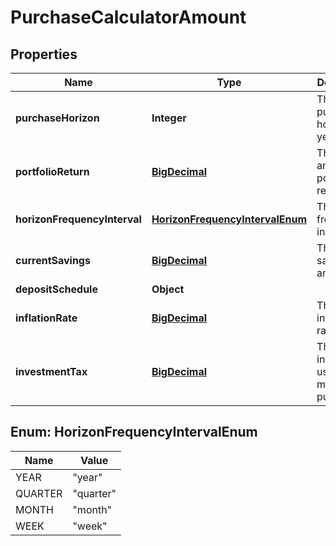 
# PurchaseCalculatorAmount

## Properties
Name | Type | Description | Notes
------------ | ------------- | ------------- | -------------
**purchaseHorizon** | **Integer** | The purchase horizon, in years | 
**portfolioReturn** | [**BigDecimal**](BigDecimal.md) | The annualized portfolio return | 
**horizonFrequencyInterval** | [**HorizonFrequencyIntervalEnum**](#HorizonFrequencyIntervalEnum) | The horizon frequency interval |  [optional]
**currentSavings** | [**BigDecimal**](BigDecimal.md) | The current savings amount |  [optional]
**depositSchedule** | **Object** |  |  [optional]
**inflationRate** | [**BigDecimal**](BigDecimal.md) | The inflation rate |  [optional]
**investmentTax** | [**BigDecimal**](BigDecimal.md) | The tax on investments used for the major purchase |  [optional]


<a name="HorizonFrequencyIntervalEnum"></a>
## Enum: HorizonFrequencyIntervalEnum
Name | Value
---- | -----
YEAR | &quot;year&quot;
QUARTER | &quot;quarter&quot;
MONTH | &quot;month&quot;
WEEK | &quot;week&quot;



